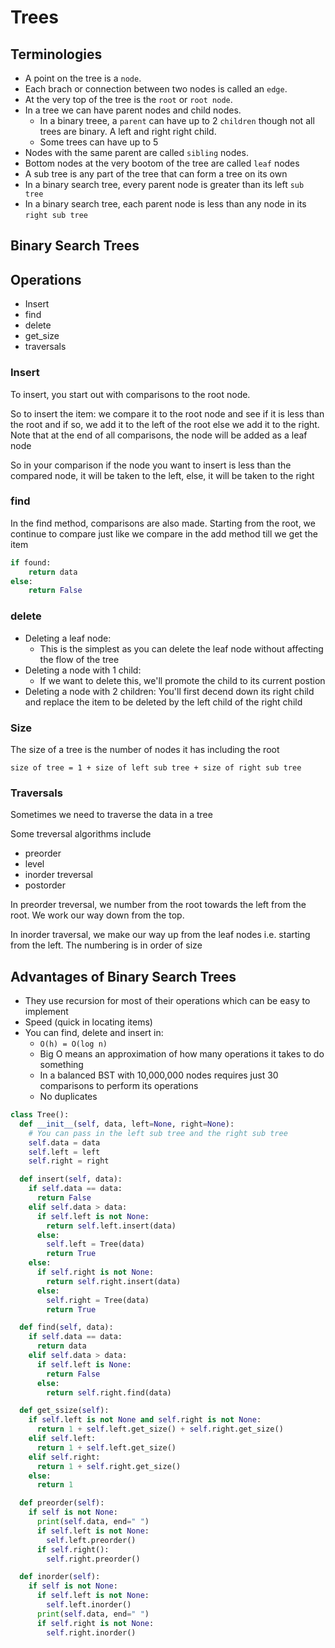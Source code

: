 # Trees

## Terminologies

- A point on the tree is a `node`.
- Each brach or connection between two nodes is called an `edge`.
- At the very top of the tree is the `root` or `root node`.
- In a tree we can have parent nodes and child nodes.
  - In a binary treee, a `parent` can have up to 2 `children` though not all
    trees are binary. A left and right right child.
  - Some trees can have up to 5
- Nodes with the same parent are called `sibling` nodes.
- Bottom nodes at the very bootom of the tree are called `leaf` nodes
- A sub tree is any part of the tree that can form a tree on its own
- In a binary search tree, every parent node is greater than its left `sub tree`
- In a binary search tree, each parent node is less than any node in its
  `right sub tree`

## Binary Search Trees

## Operations

- Insert
- find
- delete
- get_size
- traversals

### Insert

To insert, you start out with comparisons to the root node.

So to insert the item: we compare it to the root node and see if it is less than
the root and if so, we add it to the left of the root else we add it to the
right. Note that at the end of all comparisons, the node will be added as a leaf
node

So in your comparison if the node you want to insert is less than the compared
node, it will be taken to the left, else, it will be taken to the right

### find

In the find method, comparisons are also made. Starting from the root, we
continue to compare just like we compare in the add method till we get the item

```py
if found:
    return data
else:
    return False
```

### delete

- Deleting a leaf node:
  - This is the simplest as you can delete the leaf node without affecting the
    flow of the tree
- Deleting a node with 1 child:
  - If we want to delete this, we'll promote the child to its current postion
- Deleting a node with 2 children: You'll first decend down its right child and
  replace the item to be deleted by the left child of the right child

### Size

The size of a tree is the number of nodes it has including the root

`size of tree = 1 + size of left sub tree + size of right sub tree`

### Traversals

Sometimes we need to traverse the data in a tree

Some treversal algorithms include

- preorder
- level
- inorder treversal
- postorder

In preorder treversal, we number from the root towards the left from the root.
We work our way down from the top.

In inorder traversal, we make our way up from the leaf nodes i.e. starting from
the left. The numbering is in order of size

## Advantages of Binary Search Trees

- They use recursion for most of their operations which can be easy to implement
- Speed (quick in locating items)
- You can find, delete and insert in:
  - `O(h) = O(log n)`
  - Big O means an approximation of how many operations it takes to do something
  - In a balanced BST with 10,000,000 nodes requires just 30 comparisons to
    perform its operations
  - No duplicates

```py
class Tree():
  def __init__(self, data, left=None, right=None):
    # You can pass in the left sub tree and the right sub tree
    self.data = data
    self.left = left
    self.right = right

  def insert(self, data):
    if self.data == data:
      return False
    elif self.data > data:
      if self.left is not None:
        return self.left.insert(data)
      else:
        self.left = Tree(data)
        return True
    else:
      if self.right is not None:
        return self.right.insert(data)
      else:
        self.right = Tree(data)
        return True

  def find(self, data):
    if self.data == data:
      return data
    elif self.data > data:
      if self.left is None:
        return False
      else:
        return self.right.find(data)

  def get_ssize(self):
    if self.left is not None and self.right is not None:
      return 1 + self.left.get_size() + self.right.get_size()
    elif self.left:
      return 1 + self.left.get_size()
    elif self.right:
      return 1 + self.right.get_size()
    else:
      return 1

  def preorder(self):
    if self is not None:
      print(self.data, end=" ")
      if self.left is not None:
        self.left.preorder()
      if self.right():
        self.right.preorder()

  def inorder(self):
    if self is not None:
      if self.left is not None:
        self.left.inorder()
      print(self.data, end=" ")
      if self.right is not None:
        self.right.inorder()
```

